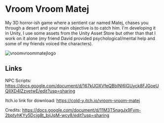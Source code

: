 # Vroom Vroom Matej
My 3D horror-ish game where a sentient car named Matej, chases you through a desert and your main objective is to catch him. I'm developing it in Unity, I use some assets from the Unity Asset Store but other than that I work on it alone (my friend David provided psychological/mental help and some of my friends voiced the characters).

![vroomvroommatejlogo](https://user-images.githubusercontent.com/125741066/228929698-9bc19ed6-ab57-4fae-b257-a2fc5fe03d96.png)

## Links

NPC Scripts: https://docs.google.com/document/d/167kUOXVfeQBblNI6lGUyck8FJGoeUQIIXD4IZzvetwE/edit?usp=sharing

Itch.io link for download: https://cold-y.itch.io/vroom-vroom-matej

Credits: https://docs.google.com/document/d/11M3T5nagJx9Fvm-2bptyhKYy5Dcjg8t_bjiJqM-wcy8/edit?usp=sharing

